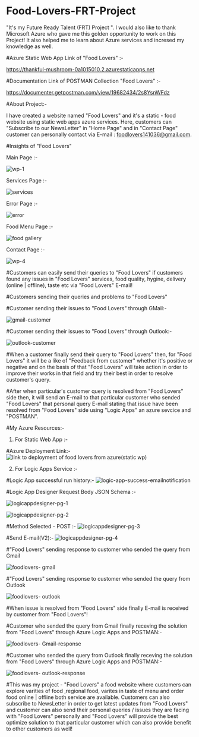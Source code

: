 # Food-Lovers-FRT-Project
"It's my Future Ready Talent (FRT) Project ". I would also like to thank Microsoft Azure who gave me this golden opportunity to work on this Project! It also helped me to learn about Azure services and incresed my knowledge as well. 




#Azure Static Web App Link of "Food Lovers" :- 

https://thankful-mushroom-0a1015010.2.azurestaticapps.net




#Documentation Link of POSTMAN Collection "Food Lovers" :-

https://documenter.getpostman.com/view/19682434/2s8YsnWFdz




#About Project:-






I have created a website named "Food Lovers" and it's a static - food website using static web apps azure services. Here, customers can "Subscribe to our NewsLetter" in "Home Page" and in "Contact Page" customer can personally contact via E-mail : foodlovers141036@gmail.com.



#Insights of "Food Lovers" 

Main Page :-

![wp-1](https://user-images.githubusercontent.com/110100411/203399639-cfe3e091-e044-4f24-9b4e-af92cc528d9e.png)

Services Page :- 

![services](https://user-images.githubusercontent.com/110100411/203401614-f620961c-f9ac-4887-ae57-de8c8272a32a.png)

Error Page :-

![error](https://user-images.githubusercontent.com/110100411/203403381-fe3c2f62-e7ce-4833-aedb-aebe17a7c74a.png)

Food Menu Page :-

![food gallery](https://user-images.githubusercontent.com/110100411/203403401-6d87d2a8-7380-46a1-aa95-bb7795e02193.png)

Contact Page :-

![wp-4](https://user-images.githubusercontent.com/110100411/203401814-bc185e92-f23b-4d09-b89e-596833fa17db.png)






#Customers can easily send their queries to "Food Lovers" if customers found any issues in "Food Lovers" services, food quality, hygine, delivery (online | offline), taste etc via "Food Lovers" E-mail!


#Customers sending their queries and problems to "Food Lovers"

#Customer sending their issues to "Food Lovers" through GMail:-

![gmail-customer](https://user-images.githubusercontent.com/110100411/203407161-14b3b111-a2e1-471e-a02d-20aacae10902.png)

#Customer sending their issues to "Food Lovers" through Outlook:-

![outlook-customer](https://user-images.githubusercontent.com/110100411/203407175-3e424d91-dbb9-444f-a3f5-d6e5f7251e23.png)



#When a customer finally send their query to "Food Lovers" then, for "Food Lovers" it will be a like of "Feedback from customer" whether it's positive or negative and on the basis of that "Food Lovers" will take action in order to improve their works in that field and try their best in order to resolve customer's query.





#After when particular's customer query is resolved from "Food Lovers" side then, it will send an E-mail to that particular customer who sended "Food Lovers" that personal query E-mail stating that issue have been resolved from "Food Lovers" side using "Logic Apps" an azure sevcice and "POSTMAN".



#My Azure Resources:-

1) For Static Web App :-


#Azure Deployment Link:-
![link to deployment of food lovers from azure(static wp)](https://user-images.githubusercontent.com/110100411/203708061-e3e9bf58-3002-4eb8-a73b-d610b93ddd76.png)





2) For Logic Apps Service :-


#Logic App successful run history:-
![logic-app-success-emailnotification](https://user-images.githubusercontent.com/110100411/203708105-5fb78cab-1d8b-4f6d-affe-0337d3795a8e.png)

#Logic App Designer Request Body JSON Schema :-


![logicappdesigner-pg-1](https://user-images.githubusercontent.com/110100411/203710572-760bec22-3574-4174-b941-f2df8c9e732a.png)

![logicappdesigner-pg-2](https://user-images.githubusercontent.com/110100411/203708145-0ca58066-3126-4da5-920d-47658504bb6a.png)



#Method Selected - POST :- 
![logicappdesigner-pg-3](https://user-images.githubusercontent.com/110100411/203708185-3141e85b-519e-4174-b7e6-fde7e0ce0539.png)


#Send E-mail(V2):-
![logicappdesigner-pg-4](https://user-images.githubusercontent.com/110100411/203708200-a2fe8378-2141-41e4-af88-71827401387f.png)


#"Food Lovers" sending response to customer who sended the query from Gmail


![foodlovers- gmail](https://user-images.githubusercontent.com/110100411/203408386-42925798-6d09-4074-83c9-86a3c6bf3ac3.png)


#"Food Lovers" sending response to customer who sended the query from Outlook


![foodlovers- outlook](https://user-images.githubusercontent.com/110100411/203408402-2cf1585a-2a7e-4e50-baeb-d02973a78ddc.png)



#When issue is resolved from "Food Lovers" side finally E-mail is received by customer from "Food Lovers"!



#Customer who sended the query from Gmail finally receving the solution from "Food Lovers" through Azure Logic Apps and POSTMAN:-

![foodlovers- Gmail-response](https://user-images.githubusercontent.com/110100411/203408421-4020d125-875d-489f-87c9-8a374e18c594.png)




#Customer who sended the query from Outlook finally receving the solution from "Food Lovers" through Azure Logic Apps and POSTMAN:-



![foodlovers- outlook-response](https://user-images.githubusercontent.com/110100411/203408414-837019ed-c83c-4927-a7b6-e7d11054586c.png)




#This was my project - "Food Lovers" a food website where customers can explore varities of food ,regional food, varites in taste of menu and order food online | offline both service are available. Customers can also subscribe to NewsLetter in order to get latest updates from "Food Lovers" and customer can also send their personal queries / issues they are facing with "Food Lovers" personally and "Food Lovers" will provide the best optimize solution to that particular customer which can also provide benefit to other customers as well!
